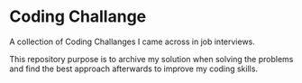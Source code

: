 # Coding Challange

A collection of Coding Challanges I came across in job interviews. 

This repository purpose is to archive my solution when solving the problems and find the best approach afterwards to improve my coding skills.
